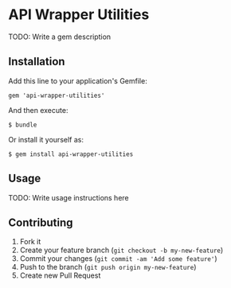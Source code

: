 # API Wrapper Utilities

TODO: Write a gem description

## Installation

Add this line to your application's Gemfile:

    gem 'api-wrapper-utilities'

And then execute:

    $ bundle

Or install it yourself as:

    $ gem install api-wrapper-utilities

## Usage

TODO: Write usage instructions here

## Contributing

1. Fork it
2. Create your feature branch (`git checkout -b my-new-feature`)
3. Commit your changes (`git commit -am 'Add some feature'`)
4. Push to the branch (`git push origin my-new-feature`)
5. Create new Pull Request
